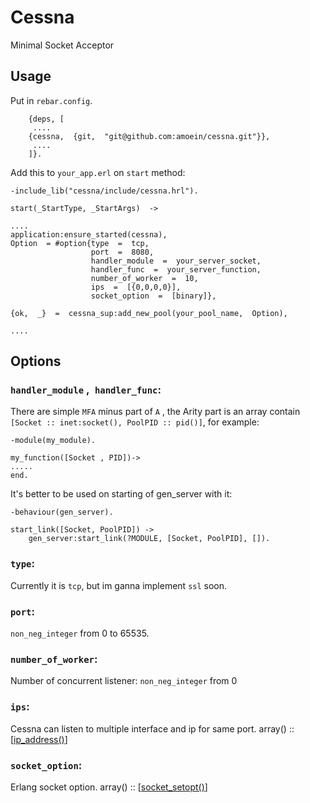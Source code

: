 # Cessna

Minimal Socket Acceptor

## Usage

Put in `rebar.config`.

    	{deps, [
    	 ....
    	{cessna,  {git,  "git@github.com:amoein/cessna.git"}},
    	 ....
    	]}.


Add this to `your_app.erl` on `start` method:

    -include_lib("cessna/include/cessna.hrl").

    start(_StartType, _StartArgs)  ->

    ....
    application:ensure_started(cessna),
    Option  = #option{type  =  tcp,
                      port  =  8080,
                      handler_module  =  your_server_socket,
                      handler_func  =  your_server_function,
                      number_of_worker  =  10,
                      ips  =  [{0,0,0,0}],
                      socket_option  =  [binary]},

    {ok,  _}  =  cessna_sup:add_new_pool(your_pool_name,  Option),

    ....

## Options

### `handler_module` ,` handler_func`:

There are simple `MFA` minus part of `A` , the Arity part is an array contain `[Socket :: inet:socket(), PoolPID :: pid()]`, for example:

    -module(my_module).
    
    my_function([Socket , PID])->
    .....
    end.

It's better to be used on starting of gen_server with it:

    -behaviour(gen_server).
    
    start_link([Socket, PoolPID]) ->
    	gen_server:start_link(?MODULE, [Socket, PoolPID], []).


### `type`:

Currently it is `tcp`, but im ganna implement `ssl` soon.

### `port`:

`non_neg_integer` from 0 to 65535.

### `number_of_worker`:

Number of concurrent listener: `non_neg_integer` from 0

### `ips`:

Cessna can listen to multiple interface and ip for same port. array() ::
[[ip_address()](https://www.erlang.org/doc/man/inet.html#type-ip_address)]

### `socket_option`:

Erlang socket option. array() ::
[[socket_setopt()](https://www.erlang.org/doc/man/inet.html#type-socket_setopt)]
